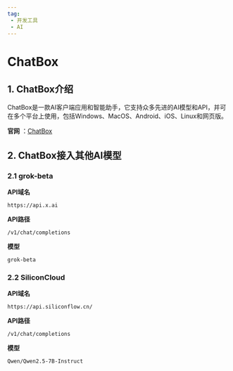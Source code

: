 ```yaml
---
tag:
 - 开发工具
 - AI
---
```


# ChatBox

## 1. ChatBox介绍

ChatBox是一款AI客户端应用和智能助手，它支持众多先进的AI模型和API，并可在多个平台上使用，包括Windows、MacOS、Android、iOS、Linux和网页版。

**官网** ：[ChatBox](https://chatboxai.app/zh)

## 2. ChatBox接入其他AI模型

### 2.1 grok-beta

**API域名**

```
https://api.x.ai
```

**API路径**

```
/v1/chat/completions
```

**模型**

```
grok-beta
```

### 2.2 SiliconCloud

**API域名**

```
https://api.siliconflow.cn/
```

**API路径**

```
/v1/chat/completions
```

**模型**

```
Qwen/Qwen2.5-7B-Instruct
```

